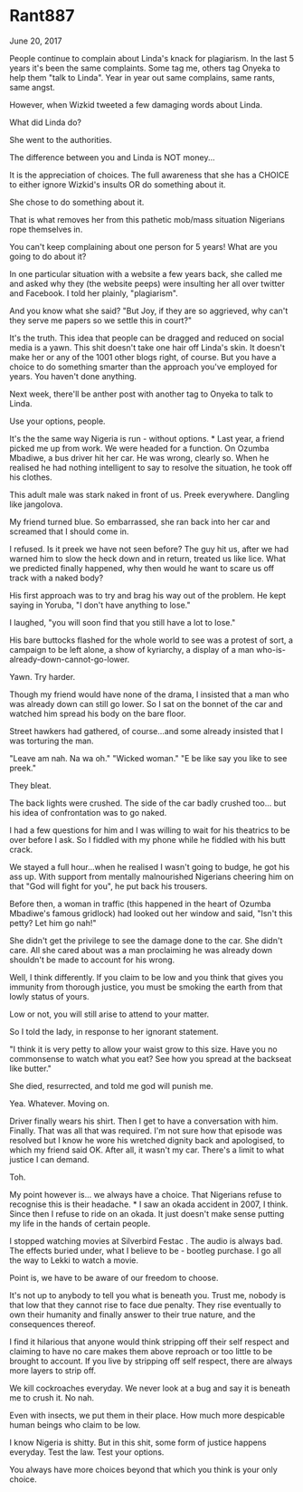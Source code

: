 # Rant887


June 20, 2017

People continue to complain about Linda's knack for plagiarism. In the last 5 years it's been the same complaints. Some tag me, others tag Onyeka to help them "talk to Linda". Year in year out same complains, same rants, same angst.

However, when Wizkid tweeted a few damaging words about Linda.

What did Linda do?

She went to the authorities. 

The difference between you and Linda is NOT money...

It is the appreciation of choices. The full awareness that she has a CHOICE to either ignore Wizkid's insults OR do something about it.

She chose to do something about it.

That is what removes her from this pathetic mob/mass situation Nigerians rope themselves in.

You can't keep complaining about one person for 5 years! What are you going to do about it? 

In one particular situation with a website a few years back, she called me and asked why they (the website peeps) were insulting her all over twitter and Facebook. I told her plainly, "plagiarism".

And you know what she said? "But Joy, if they are so aggrieved, why can't they serve me papers so we settle this in court?"

It's the truth. This idea that people can be dragged and reduced on social media is a yawn. This shit doesn't take one hair off Linda's skin. It doesn't make her or any of the 1001 other blogs right, of course. But you have a choice to do something smarter than the approach you've employed for years. You haven't done anything. 

Next week, there'll be anther post with  another tag to Onyeka to talk to Linda. 

Use your options, people.

It's the the same way Nigeria is run - without options.
*
Last year, a friend picked me up from work. We were headed for a function. On Ozumba Mbadiwe, a bus driver hit her car. He was wrong, clearly so. When he realised he had nothing intelligent to say to resolve the situation, he took off his clothes.

This adult male was stark naked in front of us. Preek everywhere. Dangling like jangolova. 

My friend turned blue. So embarrassed, she ran back into her car and screamed that I should come in.

I refused. Is it preek we have not seen before? The guy hit us, after we had warned him to slow the heck down and in return, treated us like lice. What we predicted finally happened, why then would he want to scare us off track with a naked body?

His first approach was to try and brag his way out of the problem. He kept saying in Yoruba, "I don't have anything to lose."

I laughed, "you will soon find that you still have a lot to lose."

His bare buttocks flashed for the whole world to see was a protest of sort, a campaign to be left alone, a show of kyriarchy, a display of a man who-is-already-down-cannot-go-lower.

Yawn. Try harder. 

Though my friend would have none of the drama, I insisted that a man who was already down can still go lower. So I sat on the bonnet of the car and watched him spread his body on the bare floor. 

Street hawkers had gathered, of course...and some already insisted that I was torturing the man. 

"Leave am nah. Na wa oh."  "Wicked woman." "E be like say you like to see preek."

They bleat.

The back lights were crushed. The side of the car badly crushed too... but his idea of confrontation was to go naked.

I had a few questions for him and I was willing to wait for his theatrics to be over before I ask. So I fiddled with my phone while he fiddled with his butt crack.

We stayed a full hour...when he realised I wasn't going to budge, he got his ass up. With support from mentally malnourished Nigerians cheering him on that "God will fight for you", he put back his trousers.

Before then, a woman in traffic (this happened in the heart of Ozumba Mbadiwe's famous gridlock) had looked out her window and said, "Isn't this petty? Let him go nah!"

She didn't get the privilege to see the damage done to the car. She didn't care. All she cared about was a man proclaiming he was already down shouldn't be made to account for his wrong.

Well, I think differently. If you claim to be low and you think that gives you immunity from thorough justice, you must be smoking the earth from that lowly status of yours.

Low or not, you will still arise to attend to your matter. 

So I told the lady, in response to her ignorant statement.

"I think it is very petty to allow your waist grow to this size. Have you no commonsense to watch what you eat? See how you spread at the backseat like butter."

She died, resurrected, and told me god will punish me. 

Yea. Whatever. Moving on.

Driver finally wears his shirt. Then I get to have a conversation with him. Finally. That was all that was required. I'm not sure how that episode was resolved but I know he wore his wretched dignity back  and apologised, to which my friend said OK. After all, it wasn't my car. There's a limit to what justice I can demand. 

Toh. 

My point however is... we always have a choice. That Nigerians refuse to recognise this is their headache.
*
I saw an okada accident in 2007, I think. Since then I refuse to ride on an okada. It just doesn't make sense putting my life in the hands of certain people.

I stopped watching movies at Silverbird Festac . The audio is always bad. The effects buried under, what I believe to be - bootleg purchase. I go all the way to Lekki to watch a movie.  

Point is, we have to be aware of our freedom to choose.

It's not up to anybody to tell you what is beneath you. Trust me, nobody is that low that they cannot rise to face due penalty. They rise eventually to own their humanity and finally answer to their true nature, and the consequences thereof.

I find it hilarious that anyone would think stripping off their self respect and claiming to have no care makes them above reproach or too little to be brought to account. If you live by stripping off self respect, there are always more layers to strip off. 

We kill cockroaches everyday. We never look at a bug and say it is beneath me to crush it. No nah.

Even with insects, we put them in their place. How much more despicable human beings who claim to be low. 

I know Nigeria is shitty. But in this shit, some form of justice happens everyday. Test the law. Test your options.

You always have more choices beyond that which you think is your only choice.